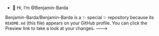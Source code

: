 - 👋 Hi, I’m @Benjamin-Barda

Benjamin-Barda/Benjamin-Barda is a ✨ special ✨ repository because its `README.md` (this file) appears on your GitHub profile.
You can click the Preview link to take a look at your changes.
--->
